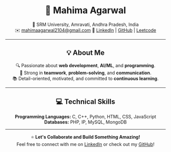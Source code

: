<div align="center">

# 🌟 **Mahima Agarwal**  

📍 SRM University, Amravati, Andhra Pradesh, India  
✉️ [mahimaagarwal2104@gmail.com](mailto:mahimaagarwal2104@gmail.com) 
🔗 [LinkedIn](https://www.linkedin.com/in/your-linkedin) | [GitHub](https://github.com/your-github) | [Leetcode](https://leetcode.com/your-leetcode)  

---

## 💡 **About Me**  

🔍 Passionate about **web development**, **AI/ML**, and **programming**.  
🤝 Strong in **teamwork**, **problem-solving**, and **communication**.  
📚 Detail-oriented, motivated, and committed to **continuous learning**.  

---



## 💻 **Technical Skills**  

 **Programming Languages:** C, C++, Python, HTML, CSS, JavaScript  
 **Databases:** PHP, IP, MySQL, MongoDB  

---

⭐️ **Let's Collaborate and Build Something Amazing!**  
Feel free to connect with me on [LinkedIn](https://www.linkedin.com/in/your-linkedin) or check out my [GitHub](https://github.com/your-github)!

</div>
